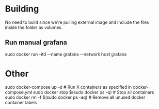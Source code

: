 # Building
No need to build since we're pulling external image and include the files inside the folder as volumes.

## Run manual grafana
sudo docker run -itd --name grafana --network host grafana

# Other
sudo docker-compose up -d # Run X containers as specified in docker-compose.yml
sudo docker stop $(sudo docker ps -q) # Stop all containers
sudo docker rm -f $(sudo docker ps -aq) # Remove all unused docker container labels